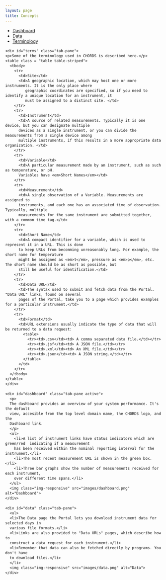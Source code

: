 ```yaml
---
layout: page
title: Concepts
---
```


<div class="container">
  <ul class="nav nav-pills">
    <li><a data-toggle="tab" href="#dashboard">Dashboard</a></li>
    <li><a data-toggle="tab" href="#data">Data</a></li>
    <li><a data-toggle="tab" href="#terms">Terminology</a></li>
  </ul>

  <div class="tab-content">
  
    <div id="terms" class="tab-pane">
    <p>Some of the terminology used in CHORDS is described here.</p>
    <table class = "table table-striped">
      <tbody>
        <tr>
          <td>Site</td>
          <td>A geographic location, which may host one or more instruments. It is the only place where 
             geographic coordinates are specified, so if you need to identify a unique location for an instrument, it
             must be assigned to a distinct site. </td>
        </tr>
        <tr>
          <td>Instrument</td>
          <td>A source of related measurements. Typically it is one device, but you can designate multiple
          devices as a single instrument, or you can divide the measurements from a single device among
          multiple instruments, if this results in a more appropriate data organization. </td>
        </tr>
        <tr>
          <td>Variable</td>
          <td>A particular measurement made by an instrument, such as such as temperature, or pH.
          Variables have <em>Short Names</em></td>
        </tr>
        <tr>
          <td>Measurement</td>
          <td>A single observation of a Variable. Measurements are assigned to 
          instruments, and each one has an associated time of observation. Typically, multiple
          measurements for the same instrument are submitted together, with a common time tag.</td>
        </tr>
        <tr>
          <td>Short Name</td>
          <td>A compact identifier for a variable, which is used to represent it in a URL. This is done
          to keep URLs from becomming unreasonably long. For example, the short name for temperature
          might be assigned as <em>t</em>, pressure as <em>p</em>, etc. The short name should be as short as possible, but
          still be useful for identification.</td>
        </tr>
        <tr>
          <td>Data URL</td>
          <td>The syntax used to submit and fetch data from the Portal. "Data URL" links, found on several
          pages of the Portal, take you to a page which provides examples for a particular instrument.</td>
        </tr>
        <tr>
          <td>Format</td>
          <td>URL extensions usually indicate the type of data that will be returned to a data request:
            <table>
              <tr><td>.csv</td><td> A comma separated data file.</td></tr>
              <tr><td>.jsf</td><td> A JSON file.</td></tr>
              <tr><td>.xml</td><td> An XML file.</td></tr>
              <tr><td>.json</td><td> A JSON string.</td></tr>
            </table>
          </td>
        </tr>
      </tbody>
    </table>
    </div>
    
    <div id="dashboard" class="tab-pane active">
      <p>
      The dashboard provides an overview of your system performance. It's the default
      view, accesible from the top level domain name, the CHORDS logo, and the 
      Dashboard link.
      </p>
      <ul>
        <li>A list of instrument links have status indicators which are green/red  indicating if a measurement 
        has been received within the nominal reporting interval for the instrument.</li>
        <li>The most recent measurement URL is shown in the green box.</li>
        <li>Three bar graphs show the number of measurements received for each instrument,
        over different time spans.</li>
      </ul>
      <img class="img-responsive" src="images/dashboard.png" alt="Dashboard">
    </div>
    
    <div id="data" class="tab-pane">
      <ul>
      <li>The Data page the Portal lets you download instrument data for selected days in
      various file formats.</li>
      <li>Links are also provided to "Data URLs" pages, which describe how to 
      construct a data request for each instrument.</li>
      <li>Remember that data can also be fetched directly by programs. You don't have
      to download files.</li>
      </li>
      <img class="img-responsive" src="images/data.png" alt="Data">
    </div>
  </div>
</div>
